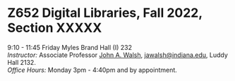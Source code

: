 # Z652 Digital Libraries, Fall 2022, Section XXXXX
9:10 - 11:45 Friday
Myles Brand Hall (I) 232  
*Instructor:* Associate Professor [John A. Walsh](http://johnwalsh.name/), jawalsh@indiana.edu, Luddy Hall 2132.  
*Office Hours:* Monday 3pm - 4:40pm and by appointment.
